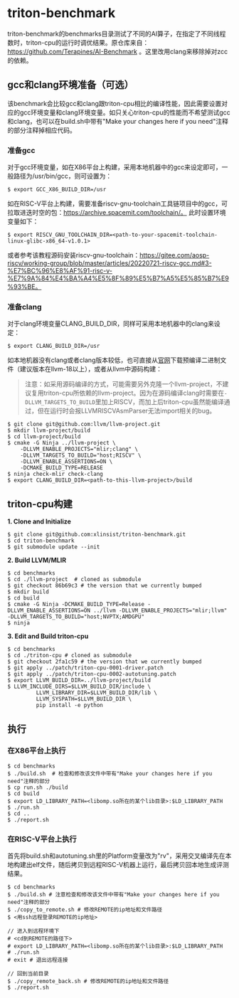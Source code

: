 # triton-benchmark

triton-benchmark的benchmarks目录测试了不同的AI算子，在指定了不同线程数时，triton-cpu的运行时调优结果。原仓库来自：https://github.com/Terapines/AI-Benchmark 。这里改用clang来移除掉对zcc的依赖。

## gcc和clang环境准备（可选）

该benchmark会比较gcc和clang跟triton-cpu相比的编译性能，因此需要设置对应的gcc环境变量和clang环境变量。如只关心triton-cpu的性能而不希望测试gcc和clang，也可以在build.sh中带有"Make your changes here if you need"注释的部分注释掉相应代码。

### 准备gcc

对于gcc环境变量，如在X86平台上构建，采用本地机器中的gcc来设定即可，一般路径为/usr/bin/gcc，则可设置为：
```
$ export GCC_X86_BUILD_DIR=/usr
```
如在RISC-V平台上构建，需要准备riscv-gnu-toolchain工具链项目中的gcc，可拉取进迭时空的包：https://archive.spacemit.com/toolchain/。
此时设置环境变量如下：
```
$ export RISCV_GNU_TOOLCHAIN_DIR=<path-to-your-spacemit-toolchain-linux-glibc-x86_64-v1.0.1>
```
或者参考该教程源码安装riscv-gnu-toolchain：https://gitee.com/aosp-riscv/working-group/blob/master/articles/20220721-riscv-gcc.md#3-%E7%BC%96%E8%AF%91-risc-v-%E7%9A%84%E4%BA%A4%E5%8F%89%E5%B7%A5%E5%85%B7%E9%93%BE。

### 准备clang
对于clang环境变量CLANG_BUILD_DIR，同样可采用本地机器中的clang来设定：
```
$ export CLANG_BUILD_DIR=/usr
```
如本地机器没有clang或者clang版本较低，也可直接从[官网](/home/zhouxulin/intern/AI-Benchmark/benchmarks/llvm-project/build-86b69c/bin)下载预编译二进制文件（建议版本在llvm-18以上），或者从llvm中源码构建：
> 注意：如采用源码编译的方式，可能需要另外克隆一个llvm-project，不建议复用triton-cpu所依赖的llvm-project。因为在源码编译clang时需要在`-DLLVM_TARGETS_TO_BUILD`里加上RISCV，而加上后triton-cpu虽然能编译通过，但在运行时会报LLVMRISCVAsmParser无法import相关的bug。
```
$ git clone git@github.com:llvm/llvm-project.git
$ mkdir llvm-project/build
$ cd llvm-project/build
$ cmake -G Ninja ../llvm-project \
    -DLLVM_ENABLE_PROJECTS="mlir;clang" \
    -DLLVM_TARGETS_TO_BUILD="host;RISCV" \
    -DLLVM_ENABLE_ASSERTIONS=ON \
    -DCMAKE_BUILD_TYPE=RELEASE
$ ninja check-mlir check-clang
$ export CLANG_BUILD_DIR=<path-to-this-llvm-project>/build
```

## triton-cpu构建

**1. Clone and Initialize**
```
$ git clone git@github.com:xlinsist/triton-benchmark.git
$ cd triton-benchmark
$ git submodule update --init
```
**2. Build LLVM/MLIR**
```
$ cd benchmarks
$ cd ./llvm-project  # cloned as submodule
$ git checkout 86b69c3 # the version that we currently bumped
$ mkdir build
$ cd build
$ cmake -G Ninja -DCMAKE_BUILD_TYPE=Release -DLLVM_ENABLE_ASSERTIONS=ON ../llvm -DLLVM_ENABLE_PROJECTS="mlir;llvm" -DLLVM_TARGETS_TO_BUILD="host;NVPTX;AMDGPU"
$ ninja
```

**3. Edit and Build triton-cpu**
```
$ cd benchmarks
$ cd ./triton-cpu # cloned as submodule
$ git checkout 2fa1c59 # the version that we currently bumped
$ git apply ../patch/triton-cpu-0001-driver.patch
$ git apply ../patch/triton-cpu-0002-autotuning.patch
$ export LLVM_BUILD_DIR=../llvm-project/build
$ LLVM_INCLUDE_DIRS=$LLVM_BUILD_DIR/include \
         LLVM_LIBRARY_DIR=$LLVM_BUILD_DIR/lib \
         LLVM_SYSPATH=$LLVM_BUILD_DIR \
         pip install -e python
```

## 执行

### 在X86平台上执行
```
$ cd benchmarks
$ ./build.sh  # 检查和修改该文件中带有"Make your changes here if you need"注释的部分
$ cp run.sh ./build
$ cd build
$ export LD_LIBRARY_PATH=<libomp.so所在的某个lib目录>:$LD_LIBRARY_PATH
$ ./run.sh
$ cd ..
$ ./report.sh
```

### 在RISC-V平台上执行

首先将build.sh和autotuning.sh里的Platform变量改为"rv"，采用交叉编译先在本地构建出elf文件，随后拷贝到远程RISC-V机器上运行，最后拷贝回本地生成评测结果。
```
$ cd benchmarks
$ ./build.sh # 注意检查和修改该文件中带有"Make your changes here if you need"注释的部分
$ ./copy_to_remote.sh # 修改REMOTE的ip地址和文件路径
$ <用ssh远程登录REMOTE的ip地址>

// 进入到远程环境下
# <cd到REMOTE的路径下>
# export LD_LIBRARY_PATH=<libomp.so所在的某个lib目录>:$LD_LIBRARY_PATH
# ./run.sh
# exit # 退出远程连接

// 回到当前目录
$ ./copy_remote_back.sh # 修改REMOTE的ip地址和文件路径
$ ./report.sh
```
